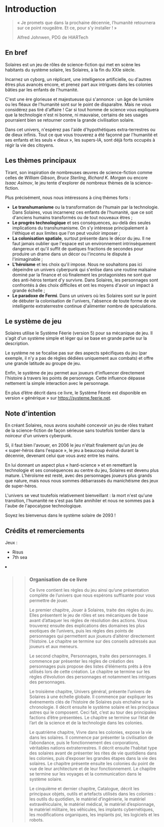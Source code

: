 # Introduction
> « Je promets que dans la prochaine décennie, l’humanité retournera sur ce point rougeâtre. Et ce, pour s’y installer ! »
>
> Alfred Johnwen, PDG de HIARTech

## En bref
Solaires est un jeu de rôles de science-fiction qui met en scène les habitants du système solaire, les Solaires, à la fin du XXIe siècle.

Incarnez un cyborg, un réplicant, une intelligence artificielle, ou d'autres êtres plus avancés encore, et prenez part aux intrigues dans les colonies bâties par les enfants de l'humanité.

C'est une ère glorieuse et majestueuse qui s'annonce : un âge de lumière ou les fléaux de l'humanité sont sur le point de disparaître. Mais ne vous considérez pas tiré d'affaire ! Car si tout homme de science vous expliquera que la technologie n'est ni bonne, ni mauvaise, certains de ses usages pourraient bien se retourner contre la grande civilisation solaire.

Dans cet univers, n'espérez pas l'aide d'hypothétiques extra-terrestres ou de dieux infinis. Tout ce que vous trouverez a été façonné par l'humanité et ses enfants et les seuls « dieux », les supers-IA, sont déjà forts occupés à régir la vie des citoyens.

## Les thèmes principaux
Tirant, son inspiration de nombreuses œuvres de science-fiction comme celles de *William Gibson*, *Bruce Sterling*, *Richard K. Morgan* ou encore *Isaac Asimov*, le jeu tente d'explorer de nombreux thèmes de la science-fiction.

Plus précisément, nous nous intéressons à cinq thèmes forts :
* **Le transhumanisme** ou la transformation de l'humain par la technologie. Dans Solaires, vous incarnerez ces enfants de l'humanité, que ce soit d'anciens humains transformés ou de tout nouveaux êtres ;
* **Le progrès technologique** et ses conséquences, au-delà des seules implications du transhumanisme. On s'y intéresse principalement à l'éthique et aux limites que l'on peut vouloir imposer ;
* **La colonisation spatiale**, surtout présente dans le décor du jeu. Il ne faut jamais oublier que l'espace est un environnement intrinsèquement dangereux et qu'il suffit de quelques fractions de secondes pour produire un drame dans un décor ou l'inconnu le dispute à l'inimaginable ;
* **L'héroïsme** et les choix qu'il impose. Nous ne souhaitons pas ici dépeindre un univers cyberpunk qui s'enlise dans une routine malsaine dominé par la finance et où finalement les protagonistes ne sont que des anti-héros tentant d'y survivre. Dans Solaires, les personnages sont confrontés à des choix difficiles et ont les moyens d'avoir un impact à grande échelle ;
* **Le paradoxe de Fermi**. Dans un univers où les Solaires sont sur le point de débuter la colonisation de l'univers, l'absence de toute forme de vie intelligente extraterrestre continue d'alimenter nombre de spéculations.

## Le système de jeu
Solaires utilise le Système Féerie (version 5) pour sa mécanique de jeu. Il s'agit d'un système simple et léger qui se base en grande partie sur la description.

Le système ne se focalise pas sur des aspects spécifiques du jeu (par exemple, il n'y a pas de règles dédiées uniquement aux combats) et offre une grande latitude au groupe de jeu.

Enfin, le système de jeu permet aux joueurs d'influencer directement l'histoire à travers les points de personnage. Cette influence dépasse nettement la simple interaction avec le personnage.

En plus d’être décrit dans ce livre, le Système Féerie est disponible en version « générique » sur https://systeme.feerie.net.

## Note d'intention
En créant Solaires, nous avons souhaité concevoir un jeu de rôles traitant de la science-fiction de façon sérieuse sans toutefois tomber dans la noirceur d'un univers cyberpunk.

Si, il faut bien l'avouer, en 2006 le jeu n'était finalement qu'un jeu de « super-héros dans l'espace », le jeu a beaucoup évolué durant la décennie, devenant celui que vous avez entre les mains.

En lui donnant un aspect plus « hard-science » et en remettant la technologie et ses conséquences au centre du jeu, Solaires est devenu plus mature. L'héroïsme est resté, avec des personnages joueurs plus grands que nature, mais nous nous sommes débarrassés du manichéisme des jeux de super-héros.

L'univers se veut toutefois relativement bienveillant : la mort n'est qu'une transition, l'humanité ne s'est pas faite annihiler et nous ne sommes pas à l'aube de l'apocalypse technologique.

Soyez les bienvenus dans le système solaire de 2093 !

## Crédits et remerciements
Jeux :
* Risus
* 7th sea
 <li>

 </li>


>> ### Organisation de ce livre
>> Ce livre contient les règles du jeu ainsi qu’une présentation complète de l’univers que nous espérons suffisante pour vous permettre de jouer.
>> 
>> Le premier chapitre, Jouer à Solaires, traite des règles du jeu. Elles présentent le jeu de rôles et ses mécaniques de base avant d’attaquer les règles de résolution des actions. Vous trouverez ensuite des explications des domaines les plus exotiques de l’univers, puis les règles des points de personnages qui permettent aux joueurs d’altérer directement l’histoire. Le chapitre se termine sur des conseils adressés aux joueurs et aux meneurs.
>> 
>> Le second chapitre, Personnages, traite des personnages. Il commence par présenter les règles de création des personnages puis propose des listes d’éléments prêts à être utilisés lors de cette création. Le chapitre se termine sur les règles d’évolution des personnages et notamment les intrigues des personnages.
>> 
>> Le troisième chapitre, Univers général, présente l’univers de Solaires à une échelle globale. Il commence par expliquer les événements clés de l’histoire de Solaires puis enchaîne sur la chronologie. Il décrit ensuite le système solaire et les principaux astres qui le composent. Ceci fait, c’est au tour des principales factions d’être présentées. Le chapitre se termine sur l’état de l’art de la science et de la technologie dans les colonies.
>> 
>> Le quatrième chapitre, Vivre dans les colonies, expose la vie dans les solaires. Il commence par présenter la civilisation de l’abondance, puis le fonctionnement des corporations, véritables nations extraterrestres. Il décrit ensuite l’habitat type des solaires avant de présenter les rites de vie quotidiens dans les colonies, puis d’exposer les grandes étapes dans la vie des solaires. Le chapitre présente ensuite les colonies du point de vue de leur architecture et de leur fonctionnement. Le chapitre se termine sur les voyages et la communication dans le système solaire.
>> 
>> Le cinquième et dernier chapitre, Catalogue, décrit les principaux objets, outils et artefacts utilisés dans les colonies : les outils du quotidien, le matériel d’ingénierie, le matériel extravéhiculaire, le matériel médical, le matériel d’espionnage, le matériel militaire, les véhicules, les implants cybernétiques, les modifications organiques, les implants psi, les logiciels et les robots.
